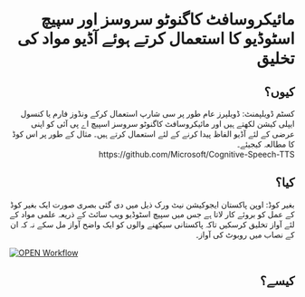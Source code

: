 <h1 align="right">مائیکروسافٹ کاگنوٹو سروسز اور سپیچ اسٹوڈیو کا استعمال کرتے ہوئے آڈیو مواد کی تخلیق</h1>
<h2 align="right">کیوں؟</h2>
<p align="right">
کسٹم ڈویلپمنٹ: ڈویلپرز عام طور پر سی شارپ استعمال کرکے ونڈوز فارم یا کنسول ایپلی کیشن لکھتے ہیں اور مائیکروسافٹ کاگنوٹو سروسز اسپیچ اے پی آئی کو اپنی عرضی کے لئے آڈیو الفاظ پیدا کرنے کے لئے استعمال کرتے ہیں۔ مثال کے طور پر اس کوڈ کا مطالعہ کیجیئے۔
<br />https://github.com/Microsoft/Cognitive-Speech-TTS
</p>
<h2 align="right">کیا؟</h2>
<p align="right">
بغیر کوڈ: اوپن پاکستان ایجوکیشن نیٹ ورک ذیل میں دی گئی بصری صورت ایک بغیر کوڈ کے عمل کو بروئے کار لاتا ہے جس میں سپیچ اسٹوڈیو ویب سائٹ کے ذریعہ علمی مواد کے لئے  آواز تخلیق کرسکیں تاکہ پاکستانی سیکھنے والوں کو ایک واضح آواز مل سکے نہ کہ ان کے نصاب میں روبوٹ کی آواز۔ 
</p>
<a target="_blank" rel="noopener noreferrer" href="/OpenEdPakistan/speech/blob/main/files/OPEN-Workflow.png"><img src="/OpenEdPakistan/speech/raw/main/files/OPEN-Workflow.png" alt="OPEN Workflow" style="max-width:100%;"></a>
<h2 align="right">کیسے؟</h2>
<p align="right">

</p>
